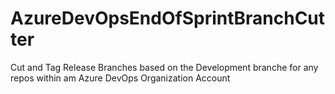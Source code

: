 # AzureDevOpsEndOfSprintBranchCutter
Cut and Tag Release Branches based on the Development branche for any repos within am Azure DevOps Organization Account
